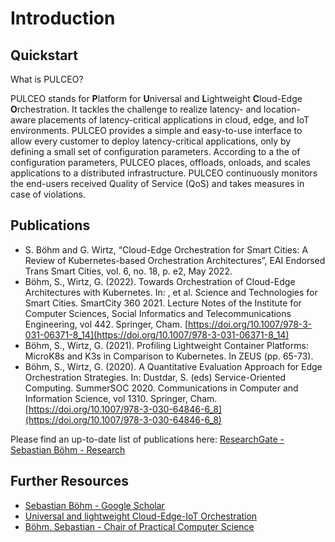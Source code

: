 # Introduction

## Quickstart

What is PULCEO?

PULCEO stands for **P**latform for **U**niversal and **L**ightweight **C**loud-Edge **O**rchestration.
It tackles the challenge to realize latency- and location-aware placements of latency-critical applications in cloud, edge, and IoT environments.
PULCEO provides a simple and easy-to-use interface to allow every customer to deploy latency-critical applications, only by defining a small set of configuration parameters.
According to a the of configuration parameters, PULCEO places, offloads, onloads, and scales applications to a distributed infrastructure.
PULCEO continuously monitors the end-users received Quality of Service (QoS) and takes measures in case of violations.


## Publications

* S. Böhm and G. Wirtz, “Cloud-Edge Orchestration for Smart Cities: A Review of Kubernetes-based Orchestration Architectures”, EAI Endorsed Trans Smart Cities, vol. 6, no. 18, p. e2, May 2022.
* Böhm, S., Wirtz, G. (2022). Towards Orchestration of Cloud-Edge Architectures with Kubernetes. In: , et al. Science and Technologies for Smart Cities. SmartCity 360 2021. Lecture Notes of the Institute for Computer Sciences, Social Informatics and Telecommunications Engineering, vol 442. Springer, Cham. [https://doi.org/10.1007/978-3-031-06371-8_14](https://doi.org/10.1007/978-3-031-06371-8_14)
* Böhm, S., Wirtz, G. (2021). Profiling Lightweight Container Platforms: MicroK8s and K3s in Comparison to Kubernetes. In ZEUS (pp. 65-73).
* Böhm, S., Wirtz, G. (2020). A Quantitative Evaluation Approach for Edge Orchestration Strategies. In: Dustdar, S. (eds) Service-Oriented Computing. SummerSOC 2020. Communications in Computer and Information Science, vol 1310. Springer, Cham. [https://doi.org/10.1007/978-3-030-64846-6_8](https://doi.org/10.1007/978-3-030-64846-6_8)

Please find an up-to-date list of publications here: [ResearchGate - Sebastian Böhm - Research](https://www.researchgate.net/profile/Sebastian-Boehm-6/research)

## Further Resources

* [Sebastian Böhm - Google Scholar](https://scholar.google.com/citations?user=4RiLaMUAAAAJ&hl=en)
* [Universal and lightweight Cloud-Edge-IoT Orchestration](https://www.uni-bamberg.de/en/pi/research/research-areas/universal-and-lightweight-cloud-edge-iot-orchestration/)
* [Böhm, Sebastian - Chair of Practical Computer Science](https://www.uni-bamberg.de/pi/team/boehm-sebastian/)
